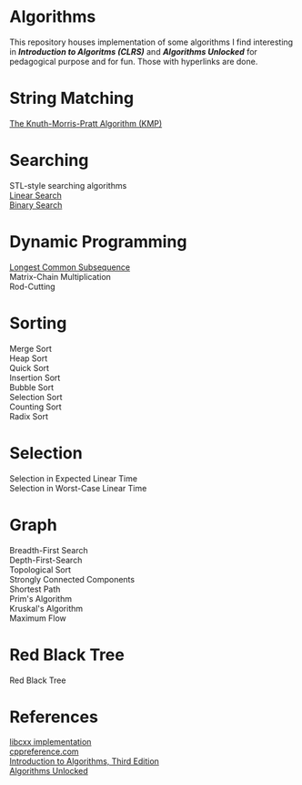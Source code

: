 # Algorithms
This repository houses implementation of some algorithms I find interesting in _**Introduction to Algoritms (CLRS)**_ and _**Algorithms Unlocked**_ for pedagogical purpose and for fun. Those with hyperlinks are done.
# String Matching
[The Knuth-Morris-Pratt Algorithm (KMP)](string_matching/kmp.hpp#L21)  
# Searching
STL-style searching algorithms  
[Linear Search](searching/searching.hpp#L1)  
[Binary Search](searching/searching.hpp#L15)  
# Dynamic Programming
[Longest Common Subsequence](dynamic_programming/lcs.hpp#L11)  
Matrix-Chain Multiplication  
Rod-Cutting  
# Sorting
Merge Sort  
Heap Sort  
Quick Sort  
Insertion Sort  
Bubble Sort  
Selection Sort  
Counting Sort  
Radix Sort  
# Selection
Selection in Expected Linear Time  
Selection in Worst-Case Linear Time  
# Graph
Breadth-First Search  
Depth-First-Search  
Topological Sort  
Strongly Connected Components  
Shortest Path  
Prim's Algorithm  
Kruskal's Algorithm  
Maximum Flow  
# Red Black Tree
Red Black Tree  
# References
[libcxx implementation](https://github.com/llvm/llvm-project/blob/master/libcxx/include/algorithm)  
[cppreference.com](https://en.cppreference.com/w/cpp)  
[Introduction to Algorithms, Third Edition](https://mitpress.mit.edu/books/introduction-algorithms-third-edition)  
[Algorithms Unlocked](https://mitpress.mit.edu/books/algorithms-unlocked)  
